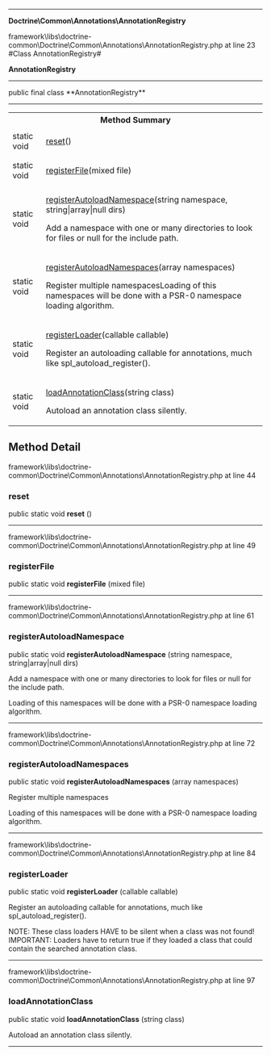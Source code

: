 
- - -

**Doctrine\Common\Annotations\AnnotationRegistry**
<div class="location">framework\libs\doctrine-common\Doctrine\Common\Annotations\AnnotationRegistry.php at line 23</div>
#Class AnnotationRegistry#

**AnnotationRegistry**


- - -

<p class="signature">public final  class **AnnotationRegistry**</p>


- - -

<table id="summary_method">
<tr><th colspan="2">Method Summary</th></tr>
<tr>
<td class="type"> static  void</td>
<td class="description"><p class="name"><a href="#reset">reset</a>()</p></td>
</tr>
<tr>
<td class="type"> static  void</td>
<td class="description"><p class="name"><a href="#registerfile">registerFile</a>(mixed file)</p></td>
</tr>
<tr>
<td class="type"> static  void</td>
<td class="description"><p class="name"><a href="#registerautoloadnamespace">registerAutoloadNamespace</a>(string namespace, string|array|null dirs)</p><p class="description">Add a namespace with one or many directories to look for files or null for the include path.
</p></td>
</tr>
<tr>
<td class="type"> static  void</td>
<td class="description"><p class="name"><a href="#registerautoloadnamespaces">registerAutoloadNamespaces</a>(array namespaces)</p><p class="description">Register multiple namespacesLoading of this namespaces will be done with a PSR-0 namespace loading algorithm.</p></td>
</tr>
<tr>
<td class="type"> static  void</td>
<td class="description"><p class="name"><a href="#registerloader">registerLoader</a>(callable callable)</p><p class="description">Register an autoloading callable for annotations, much like spl_autoload_register().
</p></td>
</tr>
<tr>
<td class="type"> static  void</td>
<td class="description"><p class="name"><a href="#loadannotationclass">loadAnnotationClass</a>(string class)</p><p class="description">Autoload an annotation class silently.</p></td>
</tr>
</table>

<h2 id="detail_method">Method Detail</h2>
<div class="location">framework\libs\doctrine-common\Doctrine\Common\Annotations\AnnotationRegistry.php at line 44</div>
<h3 id="reset()">reset</h3>

public static  void **reset** ()<div class="details">
</div>

- - -

<div class="location">framework\libs\doctrine-common\Doctrine\Common\Annotations\AnnotationRegistry.php at line 49</div>
<h3 id="registerFile()">registerFile</h3>

public static  void **registerFile** (mixed file)<div class="details">
</div>

- - -

<div class="location">framework\libs\doctrine-common\Doctrine\Common\Annotations\AnnotationRegistry.php at line 61</div>
<h3 id="registerAutoloadNamespace()">registerAutoloadNamespace</h3>

public static  void **registerAutoloadNamespace** (string namespace, string|array|null dirs)<div class="details">
<p>Add a namespace with one or many directories to look for files or null for the include path.</p><p>Loading of this namespaces will be done with a PSR-0 namespace loading algorithm.</p></div>

- - -

<div class="location">framework\libs\doctrine-common\Doctrine\Common\Annotations\AnnotationRegistry.php at line 72</div>
<h3 id="registerAutoloadNamespaces()">registerAutoloadNamespaces</h3>

public static  void **registerAutoloadNamespaces** (array namespaces)<div class="details">
<p>Register multiple namespaces</p><p>Loading of this namespaces will be done with a PSR-0 namespace loading algorithm.</p></div>

- - -

<div class="location">framework\libs\doctrine-common\Doctrine\Common\Annotations\AnnotationRegistry.php at line 84</div>
<h3 id="registerLoader()">registerLoader</h3>

public static  void **registerLoader** (callable callable)<div class="details">
<p>Register an autoloading callable for annotations, much like spl_autoload_register().</p><p>NOTE: These class loaders HAVE to be silent when a class was not found!
IMPORTANT: Loaders have to return true if they loaded a class that could contain the searched annotation class.</p></div>

- - -

<div class="location">framework\libs\doctrine-common\Doctrine\Common\Annotations\AnnotationRegistry.php at line 97</div>
<h3 id="loadAnnotationClass()">loadAnnotationClass</h3>

public static  void **loadAnnotationClass** (string class)<div class="details">
<p>Autoload an annotation class silently.</p></div>

- - -

